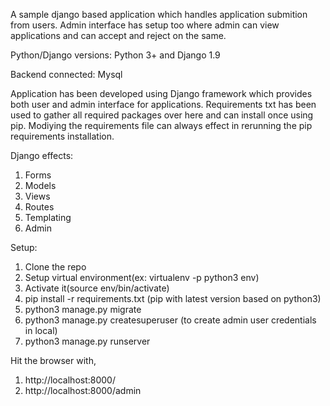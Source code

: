 A sample django based application which handles application submition from users. Admin interface has setup too where admin can view applications and can accept and reject on the same.

Python/Django versions: Python 3+ and Django 1.9

Backend connected: Mysql

Application has been developed using Django framework which provides both user and admin interface for applications. Requirements txt has been used to gather all required packages over here and can install once using pip. Modiying the requirements file can always effect in rerunning the pip requirements installation.

Django effects:

1. Forms
2. Models
3. Views
4. Routes
5. Templating
6. Admin

Setup:

1. Clone the repo
2. Setup virtual environment(ex: virtualenv -p python3 env)
3. Activate it(source env/bin/activate)
4. pip install -r requirements.txt (pip with latest version based on python3)
5. python3 manage.py migrate
5. python3 manage.py createsuperuser (to create admin user credentials in local)
6. python3 manage.py runserver

Hit the browser with,

1. http://localhost:8000/
2. http://localhost:8000/admin
